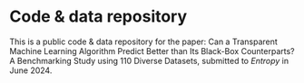 # Code & data repository 

This is a public code & data repository for the paper: Can a Transparent Machine Learning Algorithm Predict Better than Its Black-Box Counterparts? A Benchmarking Study using 110 Diverse Datasets, submitted to *Entropy* in June 2024.

